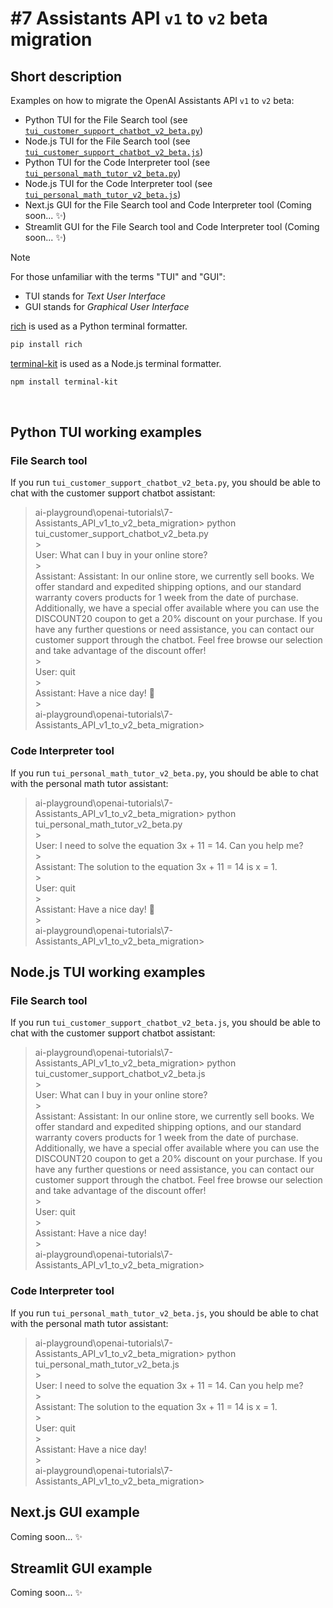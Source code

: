 # #7 Assistants API `v1` to `v2` beta migration

## Short description

Examples on how to migrate the OpenAI Assistants API `v1` to `v2` beta:

- Python TUI for the File Search tool (see [`tui_customer_support_chatbot_v2_beta.py`](https://github.com/rokbenko/ai-playground/tree/main/openai-tutorials/7-Assistants_API_v1_to_v2_beta_migration/TUI/tui_customer_support_chatbot_v2_beta.py))
- Node.js TUI for the File Search tool (see [`tui_customer_support_chatbot_v2_beta.js`](https://github.com/rokbenko/ai-playground/tree/main/openai-tutorials/7-Assistants_API_v1_to_v2_beta_migration/TUI/tui_customer_support_chatbot_v2_beta.js))
- Python TUI for the Code Interpreter tool (see [`tui_personal_math_tutor_v2_beta.py`](https://github.com/rokbenko/ai-playground/tree/main/openai-tutorials/7-Assistants_API_v1_to_v2_beta_migration/TUI/tui_personal_math_tutor_v2_beta.py))
- Node.js TUI for the Code Interpreter tool (see [`tui_personal_math_tutor_v2_beta.js`](https://github.com/rokbenko/ai-playground/tree/main/openai-tutorials/7-Assistants_API_v1_to_v2_beta_migration/TUI/tui_personal_math_tutor_v2_beta.js))
- Next.js GUI for the File Search tool and Code Interpreter tool (Coming soon... ✨)
- Streamlit GUI for the File Search tool and Code Interpreter tool (Coming soon... ✨)

> [!NOTE]
> For those unfamiliar with the terms "TUI" and "GUI":
>
> - TUI stands for _Text User Interface_
> - GUI stands for _Graphical User Interface_

<a href="https://github.com/Textualize/rich">rich</a> is used as a Python terminal formatter.

```bash
pip install rich
```

<a href="https://github.com/cronvel/terminal-kit">terminal-kit<a> is used as a Node.js terminal formatter.

```bash
npm install terminal-kit
```

<br>

## Python TUI working examples

### File Search tool

If you run `tui_customer_support_chatbot_v2_beta.py`, you should be able to chat with the customer support chatbot assistant:

> ai-playground\openai-tutorials\7-Assistants_API_v1_to_v2_beta_migration> python tui_customer_support_chatbot_v2_beta.py<br> > <br>
> User: What can I buy in your online store?<br> > <br>
> Assistant: Assistant: In our online store, we currently sell books. We offer standard and expedited shipping options, and our standard warranty covers products for 1 week from the date of purchase. Additionally, we have a special offer available where you can use the DISCOUNT20 coupon to get a 20% discount on your purchase. If you have any further questions or need assistance, you can contact our customer support through the chatbot. Feel free browse our selection and take advantage of the discount offer!<br> > <br>
> User: quit<br> > <br>
> Assistant: Have a nice day! 👋<br> > <br>
> ai-playground\openai-tutorials\7-Assistants_API_v1_to_v2_beta_migration>

### Code Interpreter tool

If you run `tui_personal_math_tutor_v2_beta.py`, you should be able to chat with the personal math tutor assistant:

> ai-playground\openai-tutorials\7-Assistants_API_v1_to_v2_beta_migration> python tui_personal_math_tutor_v2_beta.py<br> > <br>
> User: I need to solve the equation 3x + 11 = 14. Can you help me?<br> > <br>
> Assistant: The solution to the equation 3x + 11 = 14 is x = 1.<br> > <br>
> User: quit<br> > <br>
> Assistant: Have a nice day! 👋<br> > <br>
> ai-playground\openai-tutorials\7-Assistants_API_v1_to_v2_beta_migration>

## Node.js TUI working examples

### File Search tool

If you run `tui_customer_support_chatbot_v2_beta.js`, you should be able to chat with the customer support chatbot assistant:

> ai-playground\openai-tutorials\7-Assistants_API_v1_to_v2_beta_migration> python tui_customer_support_chatbot_v2_beta.js<br> > <br>
> User: What can I buy in your online store?<br> > <br>
> Assistant: Assistant: In our online store, we currently sell books. We offer standard and expedited shipping options, and our standard warranty covers products for 1 week from the date of purchase. Additionally, we have a special offer available where you can use the DISCOUNT20 coupon to get a 20% discount on your purchase. If you have any further questions or need assistance, you can contact our customer support through the chatbot. Feel free browse our selection and take advantage of the discount offer!<br> > <br>
> User: quit<br> > <br>
> Assistant: Have a nice day!<br> > <br>
> ai-playground\openai-tutorials\7-Assistants_API_v1_to_v2_beta_migration>

### Code Interpreter tool

If you run `tui_personal_math_tutor_v2_beta.js`, you should be able to chat with the personal math tutor assistant:

> ai-playground\openai-tutorials\7-Assistants_API_v1_to_v2_beta_migration> python tui_personal_math_tutor_v2_beta.js<br> > <br>
> User: I need to solve the equation 3x + 11 = 14. Can you help me?<br> > <br>
> Assistant: The solution to the equation 3x + 11 = 14 is x = 1.<br> > <br>
> User: quit<br> > <br>
> Assistant: Have a nice day!<br> > <br>
> ai-playground\openai-tutorials\7-Assistants_API_v1_to_v2_beta_migration>

## Next.js GUI example

Coming soon... ✨

## Streamlit GUI example

Coming soon... ✨
